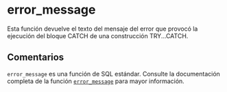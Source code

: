 ﻿---
SidebarGroup: "index-system-functions"
Autogenerated: true
---

# error_message

Esta función devuelve el texto del mensaje del error que provocó la ejecución del bloque CATCH de una construcción TRY...CATCH.

## Comentarios 

`error_message` es una función de SQL estándar. Consulte la documentación completa de la función [`error_message`](https://learn.microsoft.com/es-es/sql/t-sql/functions/error_message-transact-sql) para mayor información.
